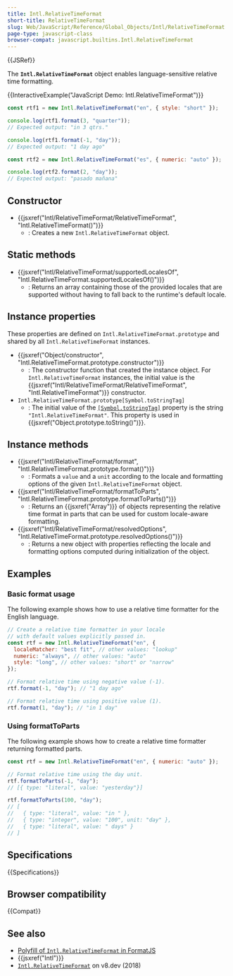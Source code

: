 ```yaml
---
title: Intl.RelativeTimeFormat
short-title: RelativeTimeFormat
slug: Web/JavaScript/Reference/Global_Objects/Intl/RelativeTimeFormat
page-type: javascript-class
browser-compat: javascript.builtins.Intl.RelativeTimeFormat
---
```


{{JSRef}}

The **`Intl.RelativeTimeFormat`** object enables language-sensitive relative time formatting.

{{InteractiveExample("JavaScript Demo: Intl.RelativeTimeFormat")}}

```js interactive-example
const rtf1 = new Intl.RelativeTimeFormat("en", { style: "short" });

console.log(rtf1.format(3, "quarter"));
// Expected output: "in 3 qtrs."

console.log(rtf1.format(-1, "day"));
// Expected output: "1 day ago"

const rtf2 = new Intl.RelativeTimeFormat("es", { numeric: "auto" });

console.log(rtf2.format(2, "day"));
// Expected output: "pasado mañana"
```

## Constructor

- {{jsxref("Intl/RelativeTimeFormat/RelativeTimeFormat", "Intl.RelativeTimeFormat()")}}
  - : Creates a new `Intl.RelativeTimeFormat` object.

## Static methods

- {{jsxref("Intl/RelativeTimeFormat/supportedLocalesOf", "Intl.RelativeTimeFormat.supportedLocalesOf()")}}
  - : Returns an array containing those of the provided locales that are supported without having to fall back to the runtime's default locale.

## Instance properties

These properties are defined on `Intl.RelativeTimeFormat.prototype` and shared by all `Intl.RelativeTimeFormat` instances.

- {{jsxref("Object/constructor", "Intl.RelativeTimeFormat.prototype.constructor")}}
  - : The constructor function that created the instance object. For `Intl.RelativeTimeFormat` instances, the initial value is the {{jsxref("Intl/RelativeTimeFormat/RelativeTimeFormat", "Intl.RelativeTimeFormat")}} constructor.
- `Intl.RelativeTimeFormat.prototype[Symbol.toStringTag]`
  - : The initial value of the [`[Symbol.toStringTag]`](/en-US/docs/Web/JavaScript/Reference/Global_Objects/Symbol/toStringTag) property is the string `"Intl.RelativeTimeFormat"`. This property is used in {{jsxref("Object.prototype.toString()")}}.

## Instance methods

- {{jsxref("Intl/RelativeTimeFormat/format", "Intl.RelativeTimeFormat.prototype.format()")}}
  - : Formats a `value` and a `unit` according to the locale and formatting options of the given `Intl.RelativeTimeFormat` object.
- {{jsxref("Intl/RelativeTimeFormat/formatToParts", "Intl.RelativeTimeFormat.prototype.formatToParts()")}}
  - : Returns an {{jsxref("Array")}} of objects representing the relative time format in parts that can be used for custom locale-aware formatting.
- {{jsxref("Intl/RelativeTimeFormat/resolvedOptions", "Intl.RelativeTimeFormat.prototype.resolvedOptions()")}}
  - : Returns a new object with properties reflecting the locale and formatting options computed during initialization of the object.

## Examples

### Basic format usage

The following example shows how to use a relative time formatter for the English language.

```js
// Create a relative time formatter in your locale
// with default values explicitly passed in.
const rtf = new Intl.RelativeTimeFormat("en", {
  localeMatcher: "best fit", // other values: "lookup"
  numeric: "always", // other values: "auto"
  style: "long", // other values: "short" or "narrow"
});

// Format relative time using negative value (-1).
rtf.format(-1, "day"); // "1 day ago"

// Format relative time using positive value (1).
rtf.format(1, "day"); // "in 1 day"
```

### Using formatToParts

The following example shows how to create a relative time formatter returning formatted parts.

```js
const rtf = new Intl.RelativeTimeFormat("en", { numeric: "auto" });

// Format relative time using the day unit.
rtf.formatToParts(-1, "day");
// [{ type: "literal", value: "yesterday"}]

rtf.formatToParts(100, "day");
// [
//   { type: "literal", value: "in " },
//   { type: "integer", value: "100", unit: "day" },
//   { type: "literal", value: " days" }
// ]
```

## Specifications

{{Specifications}}

## Browser compatibility

{{Compat}}

## See also

- [Polyfill of `Intl.RelativeTimeFormat` in FormatJS](https://formatjs.github.io/docs/polyfills/intl-relativetimeformat/)
- {{jsxref("Intl")}}
- [`Intl.RelativeTimeFormat`](https://v8.dev/features/intl-relativetimeformat) on v8.dev (2018)

